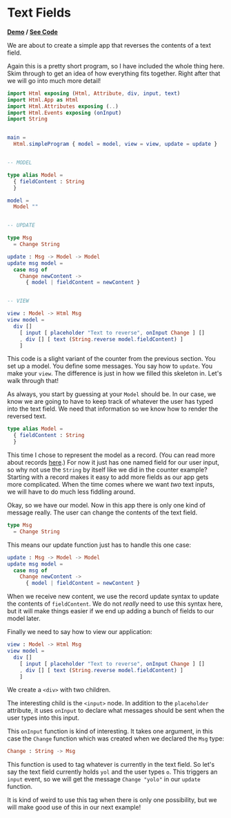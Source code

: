 # Text Fields

**[Demo](http://evancz.github.io/elm-architecture-tutorial/examples/2) / [See Code]()**

We are about to create a simple app that reverses the contents of a text field.

Again this is a pretty short program, so I have included the whole thing here. Skim through to get an idea of how everything fits together. Right after that we will go into much more detail!


```elm
import Html exposing (Html, Attribute, div, input, text)
import Html.App as Html
import Html.Attributes exposing (..)
import Html.Events exposing (onInput)
import String


main =
  Html.simpleProgram { model = model, view = view, update = update }


-- MODEL

type alias Model =
  { fieldContent : String
  }

model =
  Model ""


-- UPDATE

type Msg
  = Change String

update : Msg -> Model -> Model
update msg model =
  case msg of
    Change newContent ->
      { model | fieldContent = newContent }


-- VIEW

view : Model -> Html Msg
view model =
  div []
    [ input [ placeholder "Text to reverse", onInput Change ] []
    , div [] [ text (String.reverse model.fieldContent) ]
    ]
```

This code is a slight variant of the counter from the previous section. You set up a model. You define some messages. You say how to `update`. You make your `view`. The difference is just in how we filled this skeleton in. Let's walk through that!

As always, you start by guessing at your `Model` should be. In our case, we know we are going to have to keep track of whatever the user has typed into the text field. We need that information so we know how to render the reversed text.

```elm
type alias Model =
  { fieldContent : String
  }
```

This time I chose to represent the model as a record. (You can read more about records [here](TODO).) For now it just has one named field for our user input, so why not use the `String` by itself like we did in the counter example? Starting with a record makes it easy to add more fields as our app gets more complicated. When the time comes where we want *two* text inputs, we will have to do much less fiddling around.

Okay, so we have our model. Now in this app there is only one kind of message really. The user can change the contents of the text field.

```elm
type Msg
  = Change String
```

This means our update function just has to handle this one case:

```elm
update : Msg -> Model -> Model
update msg model =
  case msg of
    Change newContent ->
      { model | fieldContent = newContent }
```

When we receive new content, we use the record update syntax to update the contents of `fieldContent`. We do not *really* need to use this syntax here, but it will make things easier if we end up adding a bunch of fields to our model later.

Finally we need to say how to view our application:

```elm
view : Model -> Html Msg
view model =
  div []
    [ input [ placeholder "Text to reverse", onInput Change ] []
    , div [] [ text (String.reverse model.fieldContent) ]
    ]
```

We create a `<div>` with two children.

The interesting child is the `<input>` node. In addition to the `placeholder` attribute, it uses `onInput` to declare what messages should be sent when the user types into this input.

This `onInput` function is kind of interesting. It takes one argument, in this case the `Change` function which was created when we declared the `Msg` type:

```elm
Change : String -> Msg
```

This function is used to tag whatever is currently in the text field. So let's say the text field currently holds `yol` and the user types `o`. This triggers an `input` event, so we will get the message `Change "yolo"` in our `update` function.

It is kind of weird to use this tag when there is only one possibility, but we will make good use of this in our next example!